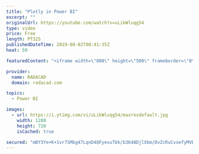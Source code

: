 ```yaml
---
title: "Plotly in Power BI"
excerpt: ""
originalUrl: https://youtube.com/watch?v=uLikWluqg54
type: video
price: Free
length: PT32S
publishedDateTime: 2019-08-02T00:41:35Z
heat: 50

featuredContent: "<iframe width=\"800\" height=\"500\" frameborder=\"0\" src=\"https://www.youtube.com/embed/uLikWluqg54\" allow=\"accelerometer; autoplay; encrypted-media; gyroscope; picture-in-picture\" allowfullscreen></iframe>"

provider:
  name: RADACAD
  domain: radacad.com

topics:
  - Power BI

images:
  - url: https://i.ytimg.com/vi/uLikWluqg54/maxresdefault.jpg
    width: 1280
    height: 720
    isCached: true

secured: "mBY3Ye+K+1vr7SMbg47LqnD4QFyevuTbk/b3648DjlXbm/DvZcRuCvsefyMVBTV83PmiVvc9eDR9Ngojo6CfntGR7bBA+JeaJpimTSfKWZSVbc/ScH2a+7xfh8BifI1htAvll7JeZJbK6HedyIY/iBkyR1fEssZ5BawJ0LqlmQXsEvVcV3IDjB8tlS2SG3l2pdBBCuMnD9ckMOkPbOwhrTvOXXrwPAJaoSZm4KQ9doS77OjLyGtWVQNhkGl3nLY9yZtVIsxQvBmeG7rfLcWvPUbu/Z1ZEha7LWchBZcdxq7fEPLkNpeo+kJYpmgCfbwL+ytPQZrzEf9AWzdsL6cesOIE7r3/w7ZBCej5B+bbM+bshEAKmzs/rTq0jRA4CCVP9k6ohTKG5Xg3Q0wVONVNWwYUVqRZicbH02ebk1XOmlk=;Y514NQPM+pTz113DweD25A=="
---
```


